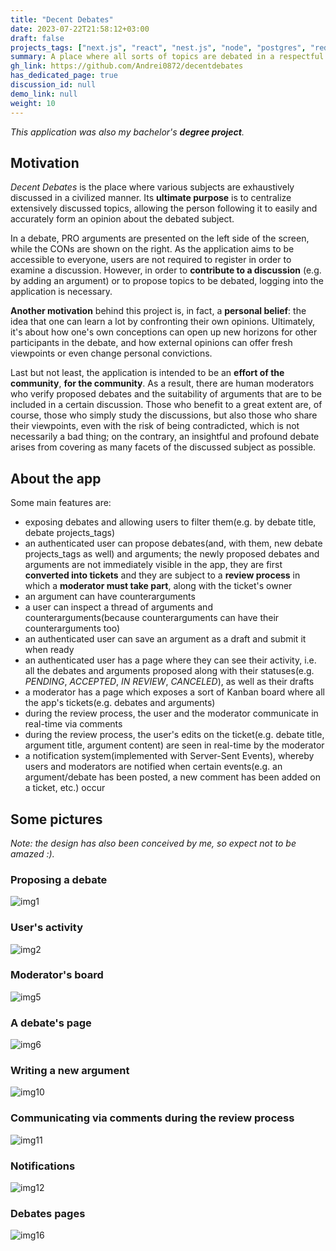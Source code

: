 ```yaml
---
title: "Decent Debates"
date: 2023-07-22T21:58:12+03:00
draft: false
projects_tags: ["next.js", "react", "nest.js", "node", "postgres", "redis"]
summary: A place where all sorts of topics are debated in a respectful and constructive manner.
gh_link: https://github.com/Andrei0872/decentdebates
has_dedicated_page: true
discussion_id: null
demo_link: null
weight: 10
---
```


_This application was also my bachelor's **degree project**._

## Motivation

_Decent Debates_ is the place where various subjects are exhaustively discussed in a civilized manner. Its **ultimate purpose** is to centralize extensively discussed topics, allowing the person following it to easily and accurately form an opinion about the debated subject.

In a debate, PRO arguments are presented on the left side of the screen, while the CONs are shown on the right. As the application aims to be accessible to everyone, users are not required to register in order to examine a discussion. However, in order to **contribute to a discussion** (e.g. by adding an argument) or to propose topics to be debated, logging into the application is necessary.

**Another motivation** behind this project is, in fact, a **personal belief**: the idea that one can learn a lot by confronting their own opinions. Ultimately, it's about how one's own conceptions can open up new horizons for other participants in the debate, and how external opinions can offer fresh viewpoints or even change personal convictions.

Last but not least, the application is intended to be an **effort of the community**, **for the community**. As a result, there are human moderators who verify proposed debates and the suitability of arguments that are to be included in a certain discussion. Those who benefit to a great extent are, of course, those who simply study the discussions, but also those who share their viewpoints, even with the risk of being contradicted, which is not necessarily a bad thing; on the contrary, an insightful and profound debate arises from covering as many facets of the discussed subject as possible.

## About the app

Some main features are:

* exposing debates and allowing users to filter them(e.g. by debate title, debate projects_tags)
* an authenticated user can propose debates(and, with them, new debate projects_tags as well) and arguments; the newly proposed debates and arguments are not immediately visible in the app, they are first **converted into tickets** and they are subject to a **review process** in which a **moderator must take part**, along with the ticket's owner
* an argument can have counterarguments
* a user can inspect a thread of arguments and counterarguments(because counterarguments can have their counterarguments too)
* an authenticated user can save an argument as a draft and submit it when ready
* an authenticated user has a page where they can see their activity, i.e. all the debates and arguments proposed along with their statuses(e.g. *PENDING*, *ACCEPTED*, *IN REVIEW*, *CANCELED*), as well as their drafts
* a moderator has a page which exposes a sort of Kanban board where all the app's tickets(e.g. debates and arguments)
* during the review process, the user and the moderator communicate in real-time via comments
* during the review process, the user's edits on the ticket(e.g. debate title, argument title, argument content) are seen in real-time by the moderator
* a notification system(implemented with Server-Sent Events), whereby users and moderators are notified when certain events(e.g. an argument/debate has been posted, a new comment has been added on a ticket, etc.) occur

## Some pictures

*Note: the design has also been conceived by me, so expect not to be amazed :).*

### Proposing a debate

![img1](images/image1.png)

### User's activity

![img2](images/image2.png)

### Moderator's board

![img5](images/image5.png)

### A debate's page

![img6](images/image6.png)

### Writing a new argument

![img10](images/image10.png)

### Communicating via comments during the review process

![img11](images/image11.png)

### Notifications

![img12](images/image12.png)

### Debates pages

![img16](images/image16.png)